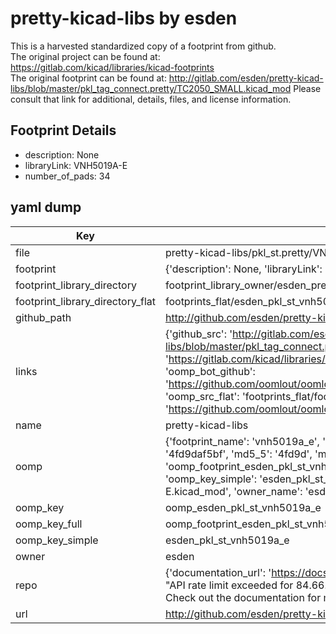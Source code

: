 # pretty-kicad-libs by esden  
This is a harvested standardized copy of a footprint from github.  
The original project can be found at:  
https://gitlab.com/kicad/libraries/kicad-footprints  
The original footprint can be found at:
http://gitlab.com/esden/pretty-kicad-libs/blob/master/pkl_tag_connect.pretty/TC2050_SMALL.kicad_mod
Please consult that link for additional, details, files, and license information.  
## Footprint Details
* description: None  
* libraryLink: VNH5019A-E  
* number_of_pads: 34  
## yaml dump  
| Key | Value |  
| --- | --- |  
| file | pretty-kicad-libs/pkl_st.pretty/VNH5019A-E.kicad_mod |  
| footprint | {'description': None, 'libraryLink': 'VNH5019A-E', 'number_of_pads': 34} |  
| footprint_library_directory | footprint_library_owner/esden_pretty-kicad-libs |  
| footprint_library_directory_flat | footprints_flat/esden_pkl_st_vnh5019a_e/working |  
| github_path | http://github.com/esden/pretty-kicad-libs/blob/master/pkl_st.pretty/VNH5019A-E.kicad_mod |  
| links | {'github_src': 'http://gitlab.com/esden/pretty-kicad-libs/blob/master/pkl_tag_connect.pretty/TC2050_SMALL.kicad_mod', 'github_src_repo': 'https://gitlab.com/kicad/libraries/kicad-footprints', 'oomp_bot': 'footprints/esden_pkl_st_vnh5019a_e/working', 'oomp_bot_github': 'https://github.com/oomlout/oomlout_oomp_footprint_bot/tree/main/footprints/esden_pkl_st_vnh5019a_e/working', 'oomp_src_flat': 'footprints_flat/footprints_flat/esden_pkl_st_vnh5019a_e/working', 'oomp_src_flat_github': 'https://github.com/oomlout/oomlout_oomp_footprint_src/tree/main/footprints_flat/esden_pkl_st_vnh5019a_e/working'} |  
| name | pretty-kicad-libs |  
| oomp | {'footprint_name': 'vnh5019a_e', 'library_name': 'pkl_st', 'md5': '4fd9daf5bf5e047a6786ee8d0dbfa4a4', 'md5_10': '4fd9daf5bf', 'md5_5': '4fd9d', 'md5_6': '4fd9da', 'oomp_key': 'oomp_esden_pkl_st_vnh5019a_e', 'oomp_key_extra': 'oomp_footprint_esden_pkl_st_vnh5019a_e', 'oomp_key_full': 'oomp_footprint_esden_pkl_st_vnh5019a_e_4fd9da', 'oomp_key_simple': 'esden_pkl_st_vnh5019a_e', 'original_filename': 'pretty-kicad-libs/pkl_st.pretty/VNH5019A-E.kicad_mod', 'owner_name': 'esden'} |  
| oomp_key | oomp_esden_pkl_st_vnh5019a_e |  
| oomp_key_full | oomp_footprint_esden_pkl_st_vnh5019a_e |  
| oomp_key_simple | esden_pkl_st_vnh5019a_e |  
| owner | esden |  
| repo | {'documentation_url': 'https://docs.github.com/rest/overview/resources-in-the-rest-api#rate-limiting', 'message': "API rate limit exceeded for 84.66.173.59. (But here's the good news: Authenticated requests get a higher rate limit. Check out the documentation for more details.)"} |  
| url | http://github.com/esden/pretty-kicad-libs |  

